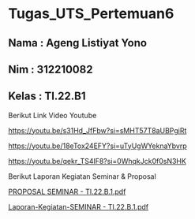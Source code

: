 # Tugas_UTS_Pertemuan6
## Nama : Ageng Listiyat Yono
## Nim  : 312210082
## Kelas : TI.22.B1

Berikut Link Video Youtube

https://youtu.be/s31Hd_JfFbw?si=sMHT57T8aUBPgiRt

https://youtu.be/18eTox24EFY?si=uTyUgWYeknaYbvrp

https://youtu.be/qekr_TS4lF8?si=0WhqkJck0f0sN3HK

Berikut Laporan Kegiatan Seminar & Proposal

[PROPOSAL SEMINAR - TI.22.B.1.pdf](https://github.com/AgengListiyatYono/Tugas_UTS_Pertemuan6/files/15295376/PROPOSAL.SEMINAR.-.TI.22.B.1.pdf)

[Laporan-Kegiatan-SEMINAR - TI.22.B.1.pdf](https://github.com/AgengListiyatYono/Tugas_UTS_Pertemuan6/files/15295378/Laporan-Kegiatan-SEMINAR.-.TI.22.B.1.pdf)



